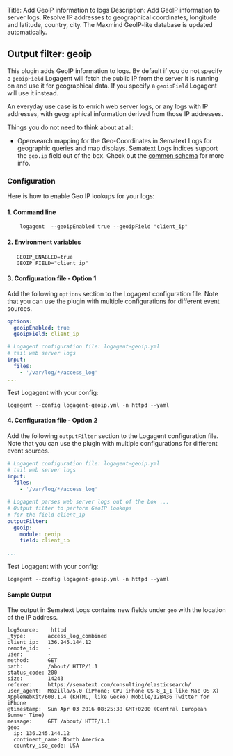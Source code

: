 Title: Add GeoIP information to logs 
Description: Add GeoIP information to server logs. Resolve IP addresses to geographical coordinates, longitude and latitude, country, city. The Maxmind GeoIP-lite database is updated automatically. 


## Output filter: geoip

This plugin adds GeoIP information to logs. By default if you do not specify a `geoipField` Logagent will fetch the public IP from the server it is running on and use it for geographical data. If you specify a `geoipField` Logagent will use it instead.

An everyday use case is to enrich web server logs, or any logs with IP addresses, with geographical information derived from those IP addresses.
 
Things you do not need to think about at all:

- Opensearch mapping for the Geo-Coordinates in Sematext Logs for geographic queries and map displays. Sematext Logs indices support the `geo.ip` field out of the box. Check out the [common schema](/docs/tags/common-schema) for more info.

### Configuration 

Here is how to enable Geo IP lookups for your logs:

#### 1. Command line 

```
    logagent  --geoipEnabled true --geoipField "client_ip"
```

#### 2. Environment variables 

```
   GEOIP_ENABLED=true
   GEOIP_FIELD="client_ip"
```

#### 3. Configuration file - Option 1

Add the following `options` section to the Logagent configuration file. Note that you can use the plugin with multiple configurations for different event sources.

```yaml
options:
  geoipEnabled: true
  geoipField: client_ip

# Logagent configuration file: logagent-geoip.yml 
# tail web server logs
input: 
  files:
    - '/var/log/*/access_log'
...      
```

Test Logagent with your config: 

```
logagent --config logagent-geoip.yml -n httpd --yaml
```

#### 4. Configuration file - Option 2

Add the following `outputFilter` section to the Logagent configuration file. Note that you can use the plugin with multiple configurations for different event sources.

```yaml
# Logagent configuration file: logagent-geoip.yml 
# tail web server logs
input: 
  files:
    - '/var/log/*/access_log'

# Logagent parses web server logs out of the box ...
# Output filter to perform GeoIP lookups 
# for the field client_ip
outputFilter:
  geoip:
    module: geoip
    field: client_ip

...
```

Test Logagent with your config: 

```
logagent --config logagent-geoip.yml -n httpd --yaml
```

#### Sample Output

The output in Sematext Logs contains new fields under `geo` with the location of the IP address. 

```
logSource:    httpd
_type:       access_log_combined
client_ip:   136.245.144.12
remote_id:   -
user:        -
method:      GET
path:        /about/ HTTP/1.1
status_code: 200
size:        14243
referer:     https://sematext.com/consulting/elasticsearch/
user_agent:  Mozilla/5.0 (iPhone; CPU iPhone OS 8_1_1 like Mac OS X) AppleWebKit/600.1.4 (KHTML, like Gecko) Mobile/12B436 Twitter for iPhone
@timestamp:  Sun Apr 03 2016 08:25:38 GMT+0200 (Central European Summer Time)
message:     GET /about/ HTTP/1.1
geo: 
  ip: 136.245.144.12
  continent_name: North America
  country_iso_code: USA
```
